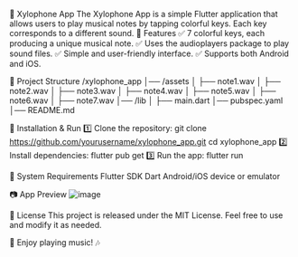 🎵 Xylophone App
The Xylophone App is a simple Flutter application that allows users to play musical notes by tapping colorful keys. Each key corresponds to a different sound.
📌 Features
✅ 7 colorful keys, each producing a unique musical note.
✅ Uses the audioplayers package to play sound files.
✅ Simple and user-friendly interface.
✅ Supports both Android and iOS.

📂 Project Structure
/xylophone_app
│── /assets
│   ├── note1.wav
│   ├── note2.wav
│   ├── note3.wav
│   ├── note4.wav
│   ├── note5.wav
│   ├── note6.wav
│   ├── note7.wav
│── /lib
│   ├── main.dart
│── pubspec.yaml
│── README.md

🚀 Installation & Run
1️⃣ Clone the repository:
git clone https://github.com/yourusername/xylophone_app.git
cd xylophone_app
2️⃣ Install dependencies:
flutter pub get
3️⃣ Run the app:
flutter run

📌 System Requirements
Flutter SDK
Dart
Android/iOS device or emulator

📷 App Preview
![image](https://github.com/user-attachments/assets/d50cb069-563b-459b-b692-78d9d9c46af3)


📜 License
This project is released under the MIT License. Feel free to use and modify it as needed.

🚀 Enjoy playing music! 🎶
